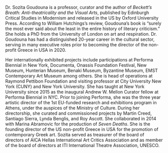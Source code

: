 Dr. Sozita Goudouna is a professor, curator and the author of _Beckett’s
Breath: Anti-theatricality and the Visual Arts_, published by Edinburgh
Critical Studies in Modernism and released in the US by Oxford University
Press.  According to William Hutchings’s review, Goudouna’s book is “surely
the most ever said about the least in the entire history of literary
criticism.” She holds a PhD from the University of London on art and
respiration. Dr. Goudouna has had a distinguished 20-year career in the
cultural sector, serving in many executive roles prior to becoming the
director of the non-profit Greece in USA in 2020. 

Her internationally exhibited projects include participations at Performa
Biennial in New York, Documenta, Onassis Foundation Festival, New Museum,
Hunterian Museum, Benaki Museum, Byzantine Museum, EMST Contemporary Art
Museum among others. She is head of operations at Raymond Pettibon Foundation
and visiting professor at City University New York (CUNY) and New York
University. She has taught at New York University since 2015 as the inaugural
Andrew W. Mellon Curator fellow at Performa Biennial in NYC. Prior to joining
Performa, she was the three year artistic director of the 1st EU-funded
research and exhibitions program in Athens, under the auspices of the Ministry
of Culture. During her directorship, she curated and commissioned projects by
Martin Creed, Santiago Sierra, Lynda Benglis, and Roy Ascott. She collaborated
in 2014 with Marina Abramovic for the production of _Seven Deaths_. She is the
founding director of the US non-profit Greece in USA for the promotion of
contemporary Greek art. Sozita served as treasurer of the board of directors
of AICA Hellas International Art Critics Association and as member of the
board of directors at ITI International Theatre Association, UNESCO.
